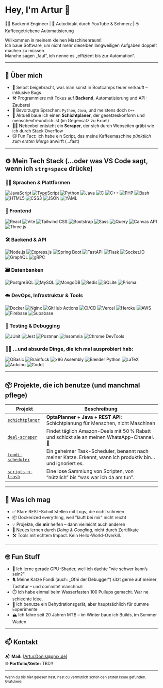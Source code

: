 # Hey, I'm Artur 👋

👨‍💻 Backend Engineer | 🧠 Autodidakt durch YouTube & Schmerz | ☕ Kaffeegetriebene Automatisierung

Willkommen in meinem kleinen Maschinenraum!  
Ich baue Software, um nicht mehr dieselben langweiligen Aufgaben doppelt machen zu müssen.  
Manche sagen „faul“, ich nenne es „effizient bis zur Automation“.

---

## 🧠 Über mich

- 🔨 Selbst beigebracht, was man sonst in Bootcamps teuer verkauft – inklusive Bugs
- 🛠️ Programmiere mit Fokus auf **Backend**, Automatisierung und API-Zauberei
- 🐍 Bevorzugte Sprachen: `Python`, `Java`, und meistens doch `C++`
- 🔄 Aktuell baue ich einen **Schichtplaner**, der gesetzeskonform und menschenfreundlich ist (im Gegensatz zu Excel)
- 🕵️‍♂️ Nebenbei entsteht ein **Scraper**, der sich durch Webseiten gräbt wie ich durch Stack Overflow
- 😼 Fun Fact: Ich habe ein Script, das meine Kaffeemaschine *pünktlich zum ersten Merge* anwirft (…fast)

---

## ⚙️ Mein Tech Stack (…oder was VS Code sagt, wenn ich `strg+space` drücke)

### 👨‍💻 Sprachen & Plattformen

![JavaScript](https://img.shields.io/badge/JavaScript-F7DF1E?style=flat&logo=javascript&logoColor=black)
![TypeScript](https://img.shields.io/badge/TypeScript-007ACC?style=flat&logo=typescript&logoColor=white)
![Python](https://img.shields.io/badge/Python-3776AB?style=flat&logo=python&logoColor=white)
![Java](https://img.shields.io/badge/Java-ED8B00?style=flat&logo=java&logoColor=white)
![C](https://img.shields.io/badge/C-00599C?style=flat&logo=c&logoColor=white)
![C++](https://img.shields.io/badge/C++-00599C?style=flat&logo=c%2B%2B&logoColor=white)
![PHP](https://img.shields.io/badge/PHP-777BB4?style=flat&logo=php&logoColor=white)
![Bash](https://img.shields.io/badge/Bash-4EAA25?style=flat&logo=gnu-bash&logoColor=white)
![HTML5](https://img.shields.io/badge/HTML5-E34F26?style=flat&logo=html5&logoColor=white)
![CSS3](https://img.shields.io/badge/CSS3-1572B6?style=flat&logo=css3&logoColor=white)
![JSON](https://img.shields.io/badge/JSON-000000?style=flat&logo=json&logoColor=white)
![YAML](https://img.shields.io/badge/YAML-000000?style=flat&logo=yaml&logoColor=white)

### 🧱 Frontend

![React](https://img.shields.io/badge/React-20232A?style=flat&logo=react&logoColor=61DAFB)
![Vite](https://img.shields.io/badge/Vite-646CFF?style=flat&logo=vite&logoColor=white)
![Tailwind CSS](https://img.shields.io/badge/TailwindCSS-38B2AC?style=flat&logo=tailwind-css&logoColor=white)
![Bootstrap](https://img.shields.io/badge/Bootstrap-7952B3?style=flat&logo=bootstrap&logoColor=white)
![Sass](https://img.shields.io/badge/Sass-CC6699?style=flat&logo=sass&logoColor=white)
![jQuery](https://img.shields.io/badge/jQuery-0769AD?style=flat&logo=jquery&logoColor=white)
![Canvas API](https://img.shields.io/badge/Canvas_API-black?style=flat)
![Three.js](https://img.shields.io/badge/Three.js-000000?style=flat&logo=three.js&logoColor=white)

### 🛠 Backend & API

![Node.js](https://img.shields.io/badge/Node.js-339933?style=flat&logo=node.js&logoColor=white)
![Express.js](https://img.shields.io/badge/Express.js-000000?style=flat&logo=express&logoColor=white)
![Spring Boot](https://img.shields.io/badge/SpringBoot-6DB33F?style=flat&logo=spring-boot&logoColor=white)
![FastAPI](https://img.shields.io/badge/FastAPI-009688?style=flat&logo=fastapi&logoColor=white)
![Flask](https://img.shields.io/badge/Flask-000000?style=flat&logo=flask&logoColor=white)
![Socket.IO](https://img.shields.io/badge/Socket.IO-010101?style=flat&logo=socket.io&logoColor=white)
![GraphQL](https://img.shields.io/badge/GraphQL-E10098?style=flat&logo=graphql&logoColor=white)
![gRPC](https://img.shields.io/badge/gRPC-0080FF?style=flat)

### 🗃️ Datenbanken

![PostgreSQL](https://img.shields.io/badge/PostgreSQL-4169E1?style=flat&logo=postgresql&logoColor=white)
![MySQL](https://img.shields.io/badge/MySQL-4479A1?style=flat&logo=mysql&logoColor=white)
![MongoDB](https://img.shields.io/badge/MongoDB-47A248?style=flat&logo=mongodb&logoColor=white)
![Redis](https://img.shields.io/badge/Redis-DC382D?style=flat&logo=redis&logoColor=white)
![SQLite](https://img.shields.io/badge/SQLite-003B57?style=flat&logo=sqlite&logoColor=white)
![Prisma](https://img.shields.io/badge/Prisma-2D3748?style=flat&logo=prisma&logoColor=white)

### ☁️ DevOps, Infrastruktur & Tools

![Docker](https://img.shields.io/badge/Docker-2496ED?style=flat&logo=docker&logoColor=white)
![Nginx](https://img.shields.io/badge/Nginx-009639?style=flat&logo=nginx&logoColor=white)
![GitHub Actions](https://img.shields.io/badge/GitHub_Actions-2088FF?style=flat&logo=github-actions&logoColor=white)
![CI/CD](https://img.shields.io/badge/CI/CD-000000?style=flat&logo=github&logoColor=white)
![Vercel](https://img.shields.io/badge/Vercel-000000?style=flat&logo=vercel&logoColor=white)
![Heroku](https://img.shields.io/badge/Heroku-430098?style=flat&logo=heroku&logoColor=white)
![AWS](https://img.shields.io/badge/AWS-232F3E?style=flat&logo=amazon-aws&logoColor=white)
![Firebase](https://img.shields.io/badge/Firebase-FFCA28?style=flat&logo=firebase&logoColor=black)
![Supabase](https://img.shields.io/badge/Supabase-3ECF8E?style=flat&logo=supabase&logoColor=white)

### 🧪 Testing & Debugging

![JUnit](https://img.shields.io/badge/JUnit-25A162?style=flat&logo=java&logoColor=white)
![Jest](https://img.shields.io/badge/Jest-C21325?style=flat&logo=jest&logoColor=white)
![Postman](https://img.shields.io/badge/Postman-FF6C37?style=flat&logo=postman&logoColor=white)
![Insomnia](https://img.shields.io/badge/Insomnia-4000BF?style=flat&logo=insomnia&logoColor=white)
![Chrome DevTools](https://img.shields.io/badge/Chrome--DevTools-4285F4?style=flat&logo=google-chrome&logoColor=white)

### 🧙‍♂️ ...und absurde Dinge, die ich mal ausprobiert hab:

![QBasic](https://img.shields.io/badge/QBasic-000000?style=flat)
![Brainfuck](https://img.shields.io/badge/Brainfuck-grey?style=flat)
![x86 Assembly](https://img.shields.io/badge/x86--ASM-333333?style=flat)
![Blender Python](https://img.shields.io/badge/Blender%20Scripting-F5792A?style=flat&logo=blender&logoColor=white)
![LaTeX](https://img.shields.io/badge/LaTeX-008080?style=flat&logo=latex&logoColor=white)
![Arduino](https://img.shields.io/badge/Arduino-00979D?style=flat&logo=arduino&logoColor=white)
![Godot](https://img.shields.io/badge/Godot-483D8B?style=flat&logo=godot-engine&logoColor=white)

---

## 📦 Projekte, die ich benutze (und manchmal pflege)

| Projekt | Beschreibung |
|--------|--------------|
| [`schichtplaner`](https://github.com/deinusername/schichtplaner) | **OptaPlanner + Java + REST API**: Schichtplanung für Menschen, nicht Maschinen |
| [`deal-scraper`](https://github.com/deinusername/deal-scraper) | Findet täglich Amazon-Deals mit 50 % Rabatt und schickt sie an meinen WhatsApp-Channel. 💸 |
| [`fondi-scheduler`](https://github.com/deinusername/fondi-scheduler) | Ein geheimer Task-Scheduler, benannt nach meiner Katze. Erkennt, wann ich produktiv bin… und ignoriert es. |
| [`scripts-n-trash`](https://github.com/deinusername/scripts-n-trash) | Eine lose Sammlung von Scripten, von “nützlich” bis “was war ich da am tun”. |

---

## 🎯 Was ich mag

- ✅ Klare REST-Schnittstellen mit Logs, die nicht schreien
- 📦 Dockerized everything, weil "läuft bei mir" nicht reicht
- 💡 Projekte, die **mir** helfen – dann vielleicht auch anderen
- 🧪 Neues lernen durch *Doing & Googling*, nicht durch Zertifikate
- 🛠️ Tools mit echtem Impact. Kein Hello-World-Overkill.

---

## 🤓 Fun Stuff

- 🧠 Ich lerne gerade GPU-Shader, weil ich dachte "wie schwer kann’s sein?"  
- 🐈 Meine Katze Fondi (auch: „Ofni der Debugger“) sitzt gerne auf meiner Tastatur – und commitet manchmal
- ⏱️ Ich habe einmal beim Wasserfasten 100 Pullups gemacht. War ne schlechte Idee.
- 🧊 Ich benutze ein Dehydrationsgerät, aber hauptsächlich für dumme Experimente
- 🏔️ Ich fahre seit 20 Jahren MTB – im Winter baue ich Builds, im Sommer Waden

---

## 📫 Kontakt

📬 **Mail:** [Artur.Donis@gmx.de]  
🌐 **Portfolio/Seite:** TBD!! 

---

<sub>Wenn du bis hier gelesen hast, hast du vermutlich schon den ersten Issue gefunden. Gratuliere.</sub>
